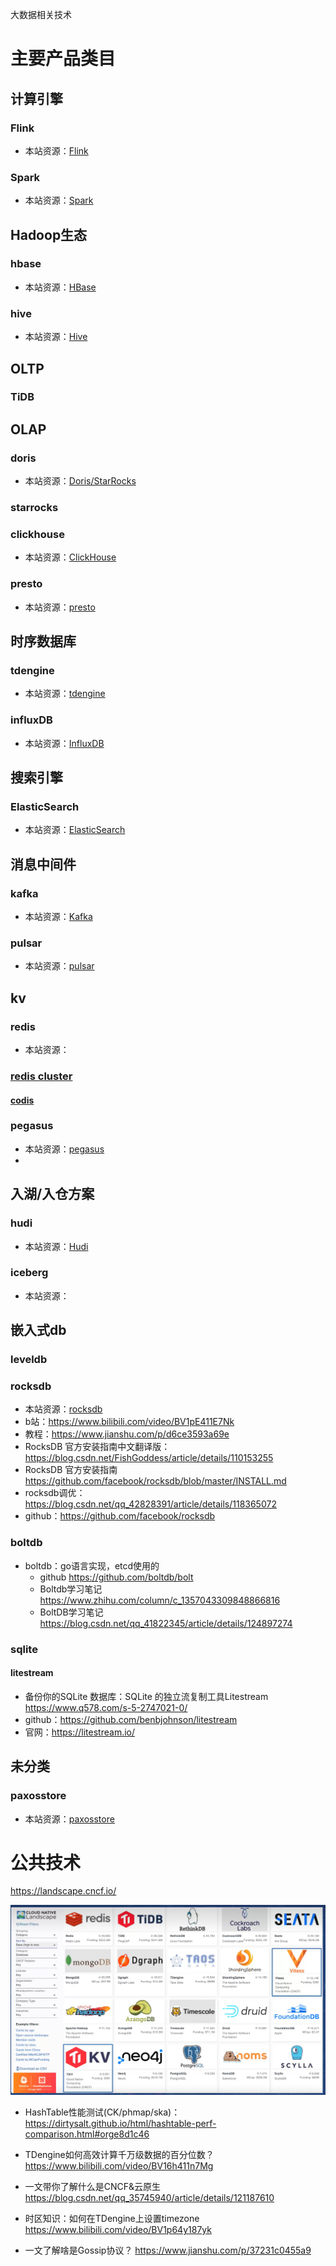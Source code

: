 大数据相关技术

# 主要产品类目


## 计算引擎

### Flink

- 本站资源：[Flink](/bigdata/flink/)

### Spark

- 本站资源：[Spark](/bigdata/spark/)

## Hadoop生态

### hbase

- 本站资源：[HBase](/bigdata/hbase/)

### hive

- 本站资源：[Hive](/bigdata/hive/)

## OLTP

### TiDB



## OLAP

### doris

- 本站资源：[Doris/StarRocks](/bigdata/doris/)

### starrocks

### clickhouse

- 本站资源：[ClickHouse](/bigdata/clickhouse/)

### presto

- 本站资源：[presto](/bigdata/presto/)

## 时序数据库

### tdengine

- 本站资源：[tdengine](/bigdata/tdengine/)

### influxDB

- 本站资源：[InfluxDB](/bigdata/InfluxDB/)

## 搜索引擎

### ElasticSearch

- 本站资源：[ElasticSearch](/bigdata/es/)

## 消息中间件

### kafka

- 本站资源：[Kafka](/bigdata/kafka/)

### pulsar

- 本站资源：[pulsar](/bigdata/pulsar/)

## kv

### redis

- 本站资源：

###  [redis cluster](https://redis.io/docs/manual/scaling/) 

####  [codis](https://github.com/CodisLabs/codis) 

###  pegasus

- 本站资源：[pegasus](/bigdata/pegasus/)
- 



## 入湖/入仓方案

### hudi

- 本站资源：[Hudi](/bigdata/hudi/)

### iceberg

- 本站资源：



## 嵌入式db

### leveldb

### rocksdb

- 本站资源：[rocksdb](/bigdata/rocksdb)
- b站：https://www.bilibili.com/video/BV1pE411E7Nk
- 教程：https://www.jianshu.com/p/d6ce3593a69e
- RocksDB 官方安装指南中文翻译版： https://blog.csdn.net/FishGoddess/article/details/110153255
- RocksDB 官方安装指南 https://github.com/facebook/rocksdb/blob/master/INSTALL.md
- rocksdb调优：https://blog.csdn.net/qq_42828391/article/details/118365072
- github：https://github.com/facebook/rocksdb

### boltdb

- boltdb：go语言实现，etcd使用的
  - github https://github.com/boltdb/bolt
  - Boltdb学习笔记 https://www.zhihu.com/column/c_1357043309848866816
  - BoltDB学习笔记 https://blog.csdn.net/qq_41822345/article/details/124897274

### sqlite

#### litestream

- 备份你的SQLite 数据库：SQLite 的独立流复制工具Litestream https://www.q578.com/s-5-2747021-0/
- github：https://github.com/benbjohnson/litestream
- 官网：https://litestream.io/

## 未分类

### paxosstore

- 本站资源：[paxosstore](/bigdata/paxosstore/)

# 公共技术



https://landscape.cncf.io/

![1657013094712](images/1657013094712.png)

- HashTable性能测试(CK/phmap/ska)： https://dirtysalt.github.io/html/hashtable-perf-comparison.html#orge8d1c46

- TDengine如何高效计算千万级数据的百分位数？ https://www.bilibili.com/video/BV16h411n7Mg

- 一文带你了解什么是CNCF&云原生 https://blog.csdn.net/qq_35745940/article/details/121187610

- 时区知识：如何在TDengine上设置timezone https://www.bilibili.com/video/BV1p64y187yk

- 一文了解啥是Gossip协议？ https://www.jianshu.com/p/37231c0455a9